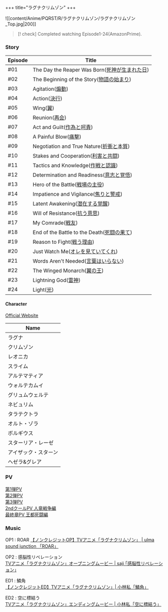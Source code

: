 +++
title="ラグナクリムゾン"
+++

![[content/Anime/PQRST/R/ラグナクリムゾン/ラグナクリムゾン_Top.jpg|200]]


> [! check] Completed watching Episode1-24(AmazonPrime).


### Story
| Episode | Title                                                                            |
| ------- | -------------------------------------------------------------------------------- |
| #01     | The Day the Reaper Was Born([死神が生まれた日](https://ragna-crimson.com/story/01.html)) |
| #02     | The Beginning of the Story([物語の始まり](https://ragna-crimson.com/story/02.html))    |
| #03     | Agitation([煽動](https://ragna-crimson.com/story/03.html))                         |
| #04     | Action([決行](https://ragna-crimson.com/story/04.html))                            |
| #05     | Wing([翼](https://ragna-crimson.com/story/05.html))                               |
| #06     | Reunion([再会](https://ragna-crimson.com/story/06.html))                           |
| #07     | Act and Guilt([作為と呵責](https://ragna-crimson.com/story/07.html))                  |
| #08     | A Painful Blow([痛撃](https://ragna-crimson.com/story/08.html))                    |
| #09     | Negotiation and True Nature([折衝と本質](https://ragna-crimson.com/story/09.html))    |
| #10     | Stakes and Cooperation([利害と共闘](https://ragna-crimson.com/story/10.html))         |
| #11     | Tactics and Knowledge([作戦と認識](https://ragna-crimson.com/story/11.html))          |
| #12     | Determination and Readiness([意志と覚悟](https://ragna-crimson.com/story/12.html))    |
| #13     | Hero of the Battle([戦場の主役](https://ragna-crimson.com/story/13.html))             |
| #14     | Impatience and Vigilance([焦りと警戒](https://ragna-crimson.com/story/14.html))       |
| #15     | Latent Awakening([潜在する覚醒](https://ragna-crimson.com/story/15.html))              |
| #16     | Will of Resistance([抗う意思](https://ragna-crimson.com/story/16.html))              |
| #17     | My Comrade([戦友](https://ragna-crimson.com/story/17.html))                        |
| #18     | End of the Battle to the Death([死闘の果て](https://ragna-crimson.com/story/18.html)) |
| #19     | Reason to Fight([戦う理由](https://ragna-crimson.com/story/19.html))                 |
| #20     | Just Watch Me([オレを見ていてくれ](https://ragna-crimson.com/story/20.html))              |
| #21     | Words Aren't Needed([言葉はいらない](https://ragna-crimson.com/story/21.html))          |
| #22     | The Winged Monarch([翼の王](https://ragna-crimson.com/story/22.html))               |
| #23     | Lightning God([雷神](https://ragna-crimson.com/story/23.html))                     |
| #24     | Light([光](https://ragna-crimson.com/story/))                                     |

#### Character
[Official Website](https://ragna-crimson.com/character/)

| Name       |
| ---------- |
| ラグナ        |
| クリムゾン      |
| レオニカ       |
| スライム       |
| アルテマティア    |
| ウォルテカムイ    |
| グリュムウェルテ   |
| ネビュリム      |
| タラテクトラ     |
| オルト・ゾラ     |
| ボルギウス      |
| スターリア・レーゼ  |
| アイザック・スターン |
| ヘゼラ&グレア    |



### PV
[第1弾PV](https://youtu.be/NLgQESTCHM0)\
[第2弾PV](https://youtu.be/RdshFiWLQNs)\
[第3弾PV](https://youtu.be/Yvn9il7Bv1Q)\
[2ndクールPV 人竜戦争編](https://youtu.be/gCB1dp8BnTo)\
[最終章PV 王都死闘編](https://youtu.be/K3kL5LTE9ps)
### Music
OP1 : ROAR
[【ノンクレジットOP】TVアニメ「ラグナクリムゾン」 | ulma sound junction 「ROAR」](https://youtu.be/DUqKtA0CESs)

OP2 : 感脳性リベレーション\
[TVアニメ「ラグナクリムゾン」オープニングムービー | saji ｢感脳性リベレーション｣](https://youtu.be/KamznH5elvY)

ED1 : 鱗角\
[【ノンクレジットED】TVアニメ「ラグナクリムゾン」| 小林私「鱗角」](https://youtu.be/m98SPN39tLM)

ED2 : 空に標結う\
[TVアニメ「ラグナクリムゾン」エンディングムービー | 小林私「空に標結う」](https://youtu.be/05aIHZT980w)


